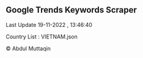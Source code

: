 

## Google Trends Keywords Scraper 
 
Last Update 19-11-2022 , 13:46:40

Country List :
VIETNAM.json



© Abdul Muttaqin 
